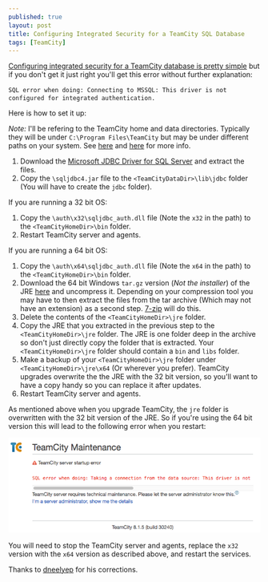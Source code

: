```yaml
---
published: true
layout: post
title: Configuring Integrated Security for a TeamCity SQL Database
tags: [TeamCity]
---
```


[Configuring integrated security for a TeamCity database is pretty simple](http://confluence.jetbrains.com/display/TCD8/Setting+up+an+External+Database#SettingupanExternalDatabase-MicrosoftSQLServer) but if you don't get it just right you'll get this error without further explanation:

    SQL error when doing: Connecting to MSSQL: This driver is not configured for integrated authentication.

Here is how to set it up:

*Note:* I'll be refering to the TeamCity home and data directories. Typically they will be under `C:\Program Files\TeamCity` but may be under different paths on your system. See [here](http://confluence.jetbrains.com/display/TCD8/TeamCity+Data+Directory) and [here](http://confluence.jetbrains.com/display/TCD8/TeamCity+Specific+Directories) for more info.

1. Download the [Microsoft JDBC Driver for SQL Server](http://msdn.microsoft.com/en-us/sqlserver/aa937724.aspx) and extract the files.
2. Copy the `\sqljdbc4.jar` file to the `<TeamCityDataDir>\lib\jdbc` folder (You will have to create the `jdbc` folder).

If you are running a 32 bit OS:

1. Copy the `\auth\x32\sqljdbc_auth.dll` file (Note the `x32` in the path) to the `<TeamCityHomeDir>\bin` folder.
2. Restart TeamCity server and agents.

If you are running a 64 bit OS:

1. Copy the `\auth\x64\sqljdbc_auth.dll` file (Note the `x64` in the path) to the `<TeamCityHomeDir>\bin` folder.
2. Download the 64 bit Windows `tar.gz` version (*Not the installer*) of the JRE [here](http://www.oracle.com/technetwork/java/javase/downloads/jre7-downloads-1880261.html) and uncompress it. Depending on your compression tool you may have to then extract the files from the tar archive (Which may not have an extension) as a second step. [7-zip](http://www.7-zip.org/) will do this.
3. Delete the contents of the `<TeamCityHomeDir>\jre` folder.
4. Copy the JRE that you extracted in the previous step to the `<TeamCityHomeDir>\jre` folder. The JRE is one folder deep in the archive so don't just directly copy the folder that is extracted. Your `<TeamCityHomeDir>\jre` folder should contain a `bin` and `libs` folder.
5. Make a backup of your `<TeamCityHomeDir>\jre` folder under `<TeamCityHomeDir>\jre\x64` (Or wherever you prefer). TeamCity upgrades overwrite the the JRE with the 32 bit version, so you'll want to have a copy handy so you can replace it after updates.
6. Restart TeamCity server and agents.

As mentioned above when you upgrade TeamCity, the `jre` folder is overwritten with the 32 bit version of the JRE. So if you're using the 64 bit version this will lead to the following error when you restart:

![TeamCity Upgrade Error](/blog/images/TeamCityUpgradeError.png)

You will need to stop the TeamCity server and agents, replace the `x32` version with the `x64` version as described above, and restart the services.

Thanks to [dneelyep](http://disqus.com/dneelyep/) for his corrections.

